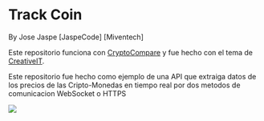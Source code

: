 # Track Coin
By Jose Jaspe [JaspeCode] [Miventech]

Este repositorio funciona con [CryptoCompare](https://min-api.cryptocompare.com) y fue hecho con el tema de [CreativeIT](https://github.com/CreativeIT/material-dashboard-lite).

Este repositorio fue hecho como ejemplo de una API que extraiga datos de los precios de las Cripto-Monedas en tiempo real por dos metodos de comunicacion WebSocket o HTTPS 


<a target="_blank" href="http://material-dashboard-lite.creativeit.io"><img src="https://trello-attachments.s3.amazonaws.com/56af74f7f1b5b81a201453c4/2000x1105/796e1dae05e88ba87162dd8bbf188e65/Darkboard_Showcase_1_3.png"/></a>
